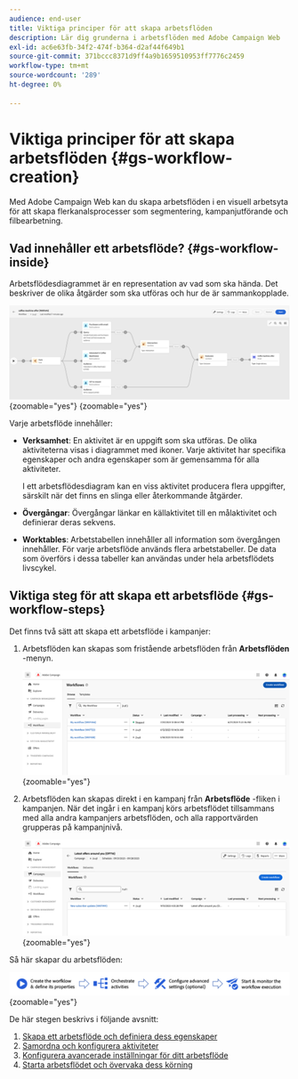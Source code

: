 ```yaml
---
audience: end-user
title: Viktiga principer för att skapa arbetsflöden
description: Lär dig grunderna i arbetsflöden med Adobe Campaign Web
exl-id: ac6e63fb-34f2-474f-b364-d2af44f649b1
source-git-commit: 371bccc8371d9ff4a9b1659510953ff7776c2459
workflow-type: tm+mt
source-wordcount: '289'
ht-degree: 0%

---
```



# Viktiga principer för att skapa arbetsflöden {#gs-workflow-creation}

Med Adobe Campaign Web kan du skapa arbetsflöden i en visuell arbetsyta för att skapa flerkanalsprocesser som segmentering, kampanjutförande och filbearbetning.


## Vad innehåller ett arbetsflöde? {#gs-workflow-inside}

Arbetsflödesdiagrammet är en representation av vad som ska hända. Det beskriver de olika åtgärder som ska utföras och hur de är sammankopplade.

![](assets/workflow-example.png){zoomable=&quot;yes&quot;} {zoomable=&quot;yes&quot;}

Varje arbetsflöde innehåller:

* **Verksamhet**: En aktivitet är en uppgift som ska utföras. De olika aktiviteterna visas i diagrammet med ikoner. Varje aktivitet har specifika egenskaper och andra egenskaper som är gemensamma för alla aktiviteter.

  I ett arbetsflödesdiagram kan en viss aktivitet producera flera uppgifter, särskilt när det finns en slinga eller återkommande åtgärder.

* **Övergångar**: Övergångar länkar en källaktivitet till en målaktivitet och definierar deras sekvens.

* **Worktables**: Arbetstabellen innehåller all information som övergången innehåller. För varje arbetsflöde används flera arbetstabeller. De data som överförs i dessa tabeller kan användas under hela arbetsflödets livscykel.

## Viktiga steg för att skapa ett arbetsflöde {#gs-workflow-steps}


Det finns två sätt att skapa ett arbetsflöde i kampanjer:

1. Arbetsflöden kan skapas som fristående arbetsflöden från **Arbetsflöden** -menyn.

   ![](assets/create-a-standalone-wf.png){zoomable=&quot;yes&quot;}

1. Arbetsflöden kan skapas direkt i en kampanj från **Arbetsflöde** -fliken i kampanjen. När det ingår i en kampanj körs arbetsflödet tillsammans med alla andra kampanjers arbetsflöden, och alla rapportvärden grupperas på kampanjnivå.

   ![](assets/create-a-wf-from-a-campaign.png){zoomable=&quot;yes&quot;}


Så här skapar du arbetsflöden:

![](assets/workflow-creation-process.png){zoomable=&quot;yes&quot;}

De här stegen beskrivs i följande avsnitt:

1. [Skapa ett arbetsflöde och definiera dess egenskaper](create-workflow.md)
1. [Samordna och konfigurera aktiviteter](orchestrate-activities.md)
1. [Konfigurera avancerade inställningar för ditt arbetsflöde](workflow-settings.md)
1. [Starta arbetsflödet och övervaka dess körning](start-monitor-workflows.md)
